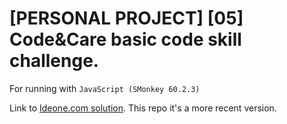 # [PERSONAL PROJECT] [05] Code&Care basic code skill challenge.

For running with ```JavaScript (SMonkey 60.2.3)```

Link to [Ideone.com solution](https://ideone.com/wcXAOq). This repo it's a more recent version.